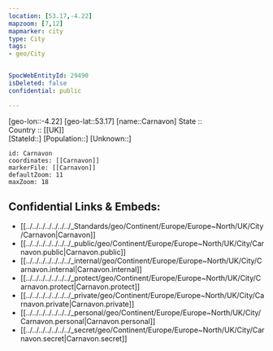 ```yaml
---
location: [53.17,-4.22] 
mapzoom: [7,12] 
mapmarker: city 
type: City
tags:
- geo/City


SpocWebEntityId: 29490
isDeleted: false
confidential: public

---
```

[geo-lon::-4.22] 
[geo-lat::53.17] 
[name::Carnavon] 
State ::  
Country :: [[UK]]  
[StateId::] 
[Population::] 
[Unknown::] 


```leaflet
id: Carnavon
coordinates: [[Carnavon]] 
markerFile: [[Carnavon]] 
defaultZoom: 11 
maxZoom: 18
```


## Confidential Links & Embeds: 
- [[../../../../../../../_Standards/geo/Continent/Europe/Europe~North/UK/City/Carnavon|Carnavon]] 
- [[../../../../../../../_public/geo/Continent/Europe/Europe~North/UK/City/Carnavon.public|Carnavon.public]] 
- [[../../../../../../../_internal/geo/Continent/Europe/Europe~North/UK/City/Carnavon.internal|Carnavon.internal]] 
- [[../../../../../../../_protect/geo/Continent/Europe/Europe~North/UK/City/Carnavon.protect|Carnavon.protect]] 
- [[../../../../../../../_private/geo/Continent/Europe/Europe~North/UK/City/Carnavon.private|Carnavon.private]] 
- [[../../../../../../../_personal/geo/Continent/Europe/Europe~North/UK/City/Carnavon.personal|Carnavon.personal]] 
- [[../../../../../../../_secret/geo/Continent/Europe/Europe~North/UK/City/Carnavon.secret|Carnavon.secret]] 
